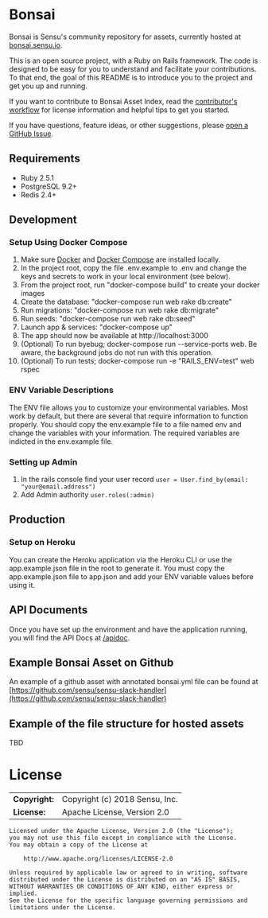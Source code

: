 # Bonsai

Bonsai is Sensu's community repository for assets, currently
hosted at [bonsai.sensu.io](bonsai.sensu.io). 

This is an open source project, with a Ruby on Rails framework. The code is designed to be easy for you to understand and facilitate your contributions. To that end, the goal of this README is to introduce you to the project and get you up and running. 

If you want to contribute to Bonsai Asset Index, read the [contributor's
workflow](https://github.com/sensu/bonsai/blob/update_readme/CONTRIBUTING.md)
for license information and helpful tips to get you started. 

If you have questions, feature ideas, or other suggestions, please [open a
GitHub Issue](https://github.com/sensu/bonsai/issues/new).

## Requirements

- Ruby 2.5.1
- PostgreSQL 9.2+
- Redis 2.4+

## Development

### Setup Using Docker Compose

1. Make sure [Docker](https://www.docker.com/get-started) and [Docker Compose](https://docs.docker.com/compose/gettingstarted/) are installed locally.
2. In the project root, copy the file .env.example to .env and change the keys and secrets to work in your local environment (see below).
3. From the project root, run "docker-compose build" to create your docker images
4. Create the database:  "docker-compose run web rake db:create"
5. Run migrations:  "docker-compose run web rake db:migrate"
6. Run seeds:  "docker-compose run web rake db:seed"
7. Launch app & services: "docker-compose up"
8. The app should now be available at http://localhost:3000
9. (Optional) To run byebug; docker-compose run --service-ports web. Be aware, the background jobs do not run with this operation.
11. (Optional) To run tests; docker-compose run -e "RAILS_ENV=test" web rspec

### ENV Variable Descriptions
The ENV file allows you to customize your environmental variables.  Most work by default, but there are several that require information to function properly.  You should copy the env.example file to a file named env and change the variables with your information. The required variables are indicted in the env.example file.

### Setting up Admin
1. In the rails console find your user record `user = User.find_by(email: "your@email.address")`
2. Add Admin authority `user.roles(:admin)`


## Production

### Setup on Heroku
You can create the Heroku application via the Heroku CLI or use the app.example.json file in the root to generate it.  You must copy the app.example.json file to app.json and add your ENV variable values before using it.

## API Documents
Once you have set up the environment and have the application running, you will find the API Docs at [/apidoc](http://localhost:3000/apidoc).

## Example Bonsai Asset on Github
An example of a github asset with annotated bonsai.yml file can be found at [https://github.com/sensu/sensu-slack-handler](https://github.com/sensu/sensu-slack-handler)

## Example of the file structure for hosted assets
TBD

# License

|                      |                                          |
|:---------------------|:-----------------------------------------|
| **Copyright:**       | Copyright (c) 2018 Sensu, Inc.
| **License:**         | Apache License, Version 2.0

```text
Licensed under the Apache License, Version 2.0 (the "License");
you may not use this file except in compliance with the License.
You may obtain a copy of the License at

    http://www.apache.org/licenses/LICENSE-2.0

Unless required by applicable law or agreed to in writing, software
distributed under the License is distributed on an "AS IS" BASIS,
WITHOUT WARRANTIES OR CONDITIONS OF ANY KIND, either express or implied.
See the License for the specific language governing permissions and
limitations under the License.
```
